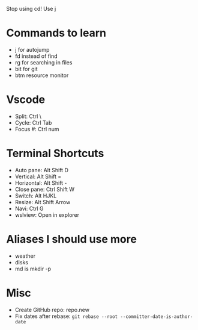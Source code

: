 Stop using cd! Use j

# Commands to learn

- j for autojump
- fd instead of find
- rg for searching in files
- bit for git
- btm resource monitor

# Vscode

- Split: Ctrl \
- Cycle: Ctrl Tab
- Focus #: Ctrl num

# Terminal Shortcuts

- Auto pane: Alt Shift D
- Vertical: Alt Shift =
- Horizontal: Alt Shift -
- Close pane: Ctrl Shift W
- Switch: Alt HJKL
- Resize: Alt Shift Arrow
- Navi: Ctrl G
- wslview: Open in explorer

# Aliases I should use more

- weather
- disks
- md is mkdir -p

# Misc

- Create GitHub repo: repo.new
- Fix dates after rebase: `git rebase --root --committer-date-is-author-date`
